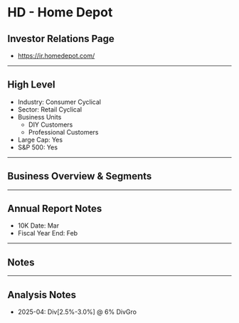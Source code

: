 # HD - Home Depot

## Investor Relations Page
- https://ir.homedepot.com/

---

## High Level 

- Industry: Consumer Cyclical
- Sector: Retail Cyclical
- Business Units
  - DIY Customers
  - Professional Customers
- Large Cap: Yes
- S&P 500: Yes

---

## Business Overview & Segments 

---

## Annual Report Notes
- 10K Date: Mar
- Fiscal Year End: Feb


---

## Notes

---

## Analysis Notes
- 2025-04: Div[2.5%-3.0%] @ 6% DivGro